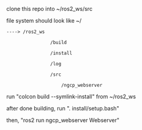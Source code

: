 clone this repo into ~/ros2_ws/src

file system should look like
    ~/
    
    ----> /ros2_ws
    
                    /build
                    
                    /install
                    
                    /log
                    
                    /src
                    
                        /ngcp_webserver
                        

run "colcon build --symlink-install" from ~/ros2_ws 

after done building, run ". install/setup.bash"

then, "ros2 run ngcp_webserver Webserver"
